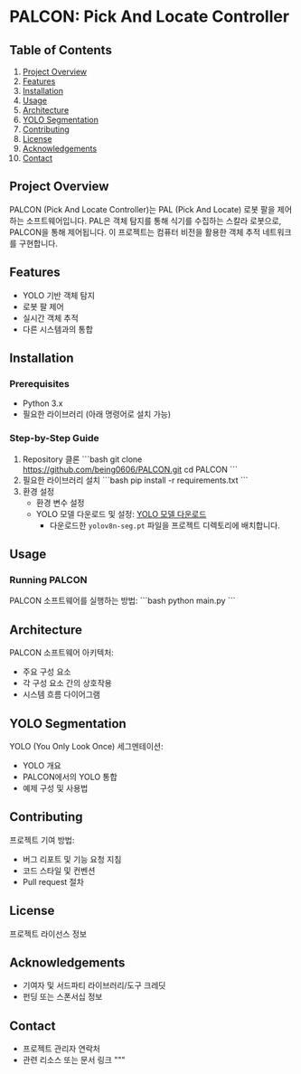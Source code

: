 # PALCON: Pick And Locate Controller

## Table of Contents

1. [Project Overview](#project-overview)
2. [Features](#features)
3. [Installation](#installation)
4. [Usage](#usage)
5. [Architecture](#architecture)
6. [YOLO Segmentation](#yolo-segmentation)
7. [Contributing](#contributing)
8. [License](#license)
9. [Acknowledgements](#acknowledgements)
10. [Contact](#contact)

## Project Overview

PALCON (Pick And Locate Controller)는 PAL (Pick And Locate) 로봇 팔을 제어하는 소프트웨어입니다. PAL은 객체 탐지를 통해 식기를 수집하는 스칼라 로봇으로, PALCON을 통해 제어됩니다. 이 프로젝트는 컴퓨터 비전을 활용한 객체 추적 네트워크를 구현합니다.

## Features

- YOLO 기반 객체 탐지
- 로봇 팔 제어
- 실시간 객체 추적
- 다른 시스템과의 통합

## Installation

### Prerequisites

- Python 3.x
- 필요한 라이브러리 (아래 명령어로 설치 가능)

### Step-by-Step Guide

1. Repository 클론
   \`\`\`bash
   git clone https://github.com/being0606/PALCON.git
   cd PALCON
   \`\`\`
2. 필요한 라이브러리 설치
   \`\`\`bash
   pip install -r requirements.txt
   \`\`\`
3. 환경 설정
   - 환경 변수 설정
   - YOLO 모델 다운로드 및 설정: [YOLO 모델 다운로드](https://github.com/ultralytics/yolov5/releases/download/v6.1/yolov5s.pt)
     - 다운로드한 `yolov8n-seg.pt` 파일을 프로젝트 디렉토리에 배치합니다.

## Usage

### Running PALCON

PALCON 소프트웨어를 실행하는 방법:
\`\`\`bash
python main.py
\`\`\`

## Architecture

PALCON 소프트웨어 아키텍처:

- 주요 구성 요소
- 각 구성 요소 간의 상호작용
- 시스템 흐름 다이어그램

## YOLO Segmentation

YOLO (You Only Look Once) 세그멘테이션:

- YOLO 개요
- PALCON에서의 YOLO 통합
- 예제 구성 및 사용법

## Contributing

프로젝트 기여 방법:

- 버그 리포트 및 기능 요청 지침
- 코드 스타일 및 컨벤션
- Pull request 절차

## License

프로젝트 라이선스 정보

## Acknowledgements

- 기여자 및 서드파티 라이브러리/도구 크레딧
- 펀딩 또는 스폰서십 정보

## Contact

- 프로젝트 관리자 연락처
- 관련 리소스 또는 문서 링크
  """
